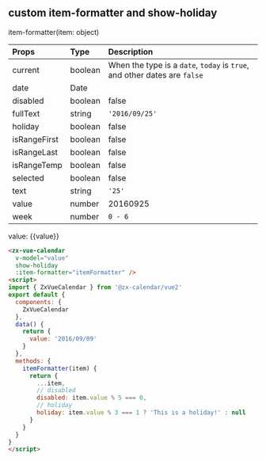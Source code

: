 ## custom item-formatter and show-holiday

item-formatter(item: object) 

|Props|Type|Description|
|:--|:--|:--|
|current | boolean | When the type is a `date`, `today` is `true`, and other dates are `false`|
|date | Date | |
|disabled | boolean | false|
|fullText | string | `'2016/09/25'` |
|holiday | boolean | false|
|isRangeFirst | boolean | false|
|isRangeLast | boolean | false|
|isRangeTemp | boolean | false|
|selected | boolean | false|
|text | string | `'25'` |
|value | number | 20160925 |
|week | number | `0 - 6 `|

value: {{value}}

```html
<zx-vue-calendar
  v-model="value"
  show-holiday
  :item-formatter="itemFormatter" />
<script>
import { ZxVueCalendar } from '@zx-calendar/vue2'
export default {
  components: {
    ZxVueCalendar
  },
  data() {
    return {
      value: '2016/09/09'
    }
  },
  methods: {
    itemFormatter(item) {
      return {
        ...item,
        // disabled
        disabled: item.value % 5 === 0,
        // holiday
        holiday: item.value % 3 === 1 ? 'This is a holiday!' : null
      }
    }
  }
}
</script>
```
